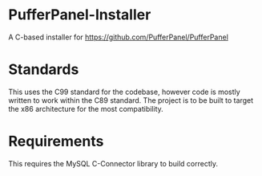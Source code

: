 # PufferPanel-Installer
A C-based installer for https://github.com/PufferPanel/PufferPanel

# Standards
This uses the C99 standard for the codebase, however code is mostly written to work within the C89 standard.
The project is to be built to target the x86 architecture for the most compatibility.

# Requirements
This requires the MySQL C-Connector library to build correctly.
